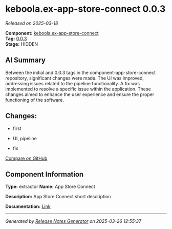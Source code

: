 #  keboola.ex-app-store-connect 0.0.3

_Released on 2025-03-18_

**Component:** [keboola.ex-app-store-connect](https://github.com/keboola/component-app-store-connect)  
**Tag:** [0.0.3](https://github.com/keboola/component-app-store-connect/releases/tag/0.0.3)  
**Stage:** HIDDEN


## AI Summary
Between the initial and 0.0.3 tags in the component-app-store-connect repository, significant changes were made. The UI was improved, addressing issues related to the pipeline functionality. A fix was implemented to resolve a specific issue within the application. These changes aimed to enhance the user experience and ensure the proper functioning of the software.



## Changes:



- first 




- UI, pipeline 




- fix 



[Compare on GitHub](https://github.com/keboola/component-app-store-connect/compare/initial...0.0.3)



## Component Information
**Type:** extractor
**Name:** App Store Connect

**Description:** App Store Connect short description


**Documentation:** [Link](https://github.com/keboola/component-app-store-connect/blob/master/README.md)



---
_Generated by [Release Notes Generator](https://github.com/keboola/release-notes-generator)
on 2025-03-26 12:55:37_